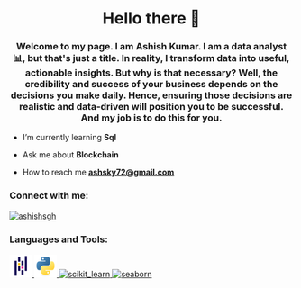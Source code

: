  <h1 align="center">Hello there 👋</h1>
<h3 align="center">Welcome to my page. I am Ashish Kumar. I am a data analyst 📊, but that's just a title. In reality, I transform data into useful, actionable insights. But why is that necessary? Well, the credibility and success of your business depends on the decisions you make daily. Hence, ensuring those decisions are realistic and data-driven will position you to be successful. And my job is to do this for you.</h3>
 
- I’m currently learning **Sql**

- Ask me about **Blockchain**

- How to reach me **ashsky72@gmail.com**

<h3 align="left">Connect with me:</h3>
<p align="left">
<a href="https://linkedin.com/in/ashishsgh" target="blank"><img align="center" src="https://raw.githubusercontent.com/rahuldkjain/github-profile-readme-generator/master/src/images/icons/Social/linked-in-alt.svg" alt="ashishsgh" height="30" width="40" /></a>
</p>

<h3 align="left">Languages and Tools:</h3>
<p align="left"> <a href="https://pandas.pydata.org/" target="_blank" rel="noreferrer"> <img src="https://raw.githubusercontent.com/devicons/devicon/2ae2a900d2f041da66e950e4d48052658d850630/icons/pandas/pandas-original.svg" alt="pandas" width="40" height="40"/> </a> <a href="https://www.python.org" target="_blank" rel="noreferrer"> <img src="https://raw.githubusercontent.com/devicons/devicon/master/icons/python/python-original.svg" alt="python" width="40" height="40"/> </a> <a href="https://scikit-learn.org/" target="_blank" rel="noreferrer"> <img src="https://upload.wikimedia.org/wikipedia/commons/0/05/Scikit_learn_logo_small.svg" alt="scikit_learn" width="40" height="40"/> </a> <a href="https://seaborn.pydata.org/" target="_blank" rel="noreferrer"> <img src="https://seaborn.pydata.org/_images/logo-mark-lightbg.svg" alt="seaborn" width="40" height="40"/> </a> </p>
